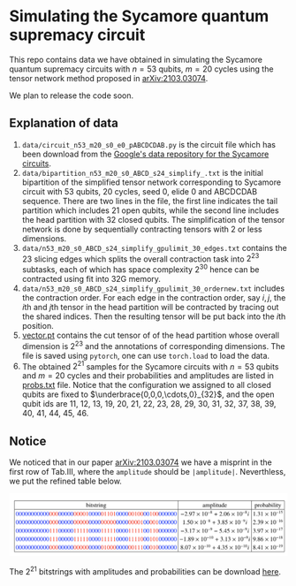 # Simulating the Sycamore quantum supremacy circuit

This repo contains data we have obtained in simulating the Sycamore quantum supremacy circuits with $n=53$ qubits, $m=20$ cycles using the tensor network method proposed in [arXiv:2103.03074](http://arxiv.org/abs/2103.03074).

We plan to release the code soon.

## Explanation of data

1. `data/circuit_n53_m20_s0_e0_pABCDCDAB.py` is the circuit file which has been download from the [Google's data repository for the Sycamore circuits](https://datadryad.org/stash/dataset/doi:10.5061/dryad.k6t1rj8).
2. `data/bipartition_n53_m20_s0_ABCD_s24_simplify_.txt` is the initial bipartition of the simplified tensor network corresponding to Sycamore circuit with 53 qubits, 20 cycles, seed 0, elide 0 and ABCDCDAB sequence. There are two lines in the file, the first line indicates the tail partition which includes 21 open qubits, while the second line includes the head partition with 32 closed qubits. The simplification of the tensor network is done by sequentially contracting tensors with 2 or less dimensions.
3. `data/n53_m20_s0_ABCD_s24_simplify_gpulimit_30_edges.txt`  contains the 23 slicing edges which splits the overall contraction task into $2^{23}$ subtasks, each of which has space complexity $2^{30}$ hence can be contracted using  fit into 32G memory.
4. `data/n53_m20_s0_ABCD_s24_simplify_gpulimit_30_ordernew.txt` includes the contraction order. For each edge in the contraction order, say $i, j$, the $i$th and $j$th tensor in the head partition will be contracted by tracing out the shared indices. Then the resulting tensor will be put back into the $i$th position.
5. [vector.pt](http://home.itp.ac.cn/~panzhang/sycamore/vector.pt) contains the cut tensor of of the head partition whose overall dimension is $2^{23}$ and the annotations of corresponding dimensions. The file is saved using `pytorch`, one can use `torch.load` to load the data.
6. The obtained $2^{21}$ samples for the Sycamore circuits with $n=53$ qubits and $m=20$ cycles and their probabilities and amplitudes are listed in [probs.txt](http://home.itp.ac.cn/~panzhang/sycamore/probs.txt) file. Notice that the configuration we assigned to all closed qubits are fixed to $\underbrace{0,0,0,\cdots,0}_{32}$, and the open qubit ids  are 11, 12, 13, 19, 20, 21, 22, 23, 28, 29, 30, 31, 32, 37, 38, 39, 40, 41, 44, 45, 46.

## Notice

We noticed that in our paper  [arXiv:2103.03074](http://arxiv.org/abs/2103.03074) we have a misprint in the first row of Tab.III, where the `amplitude` should be `|amplitude|`. Neverthless, we put the refined table below.

![image-20210308101302534](./assets/image-20210308101302534.png)

The $2^{21}$ bitstrings with amplitudes and probabilities can be download [here](http://home.itp.ac.cn/~panzhang/sycamore/probs.txt).

